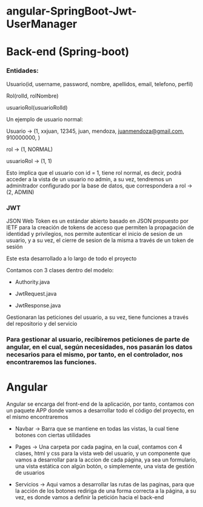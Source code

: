 # angular-SpringBoot-Jwt-UserManager

# Back-end (Spring-boot)

### Entidades:

Usuario(id, username, password, nombre, apellidos, email, telefono, perfil)

Rol(rolId, rolNombre)

usuarioRol(usuarioRolId)

Un ejemplo de usuario normal:

Usuario -> (1, xxjuan, 12345, juan, mendoza, juanmendoza@gmail.com, 910000000, )

rol -> (1, NORMAL)

usuarioRol -> (1, 1) 

Esto implica que el usuario con id = 1, tiene rol normal, es decir, podrá acceder a la vista de un usuario no admin, a su vez, tendremos un adminitrador configurado por la base de datos, que correspondera a rol -> (2, ADMIN)

### JWT

JSON Web Token es un estándar abierto basado en JSON propuesto por IETF para la creación de tokens de acceso que permiten la propagación de identidad y privilegios, nos permite autenticar el inicio de sesion de un usuario, y a su vez, el cierre de sesion de la misma a través de un token de sesión

Este esta desarrollado a lo largo de todo el proyecto

Contamos con 3 clases dentro del modelo:

- Authority.java

- JwtRequest.java

- JwtResponse.java

Gestionaran las peticiones del usuario, a su vez, tiene funciones a través del repositorio y del servicio


### Para gestionar al usuario, recibiremos peticiones de parte de angular, en el cual, según necesidades, nos pasarán los datos necesarios para el mismo, por tanto, en el controlador, nos encontraremos las funciones.



# Angular

Angular se encarga del front-end de la aplicación, por tanto, contamos con un paquete APP donde vamos a desarrollar todo el código del proyecto, en el mismo encontraremos 

- Navbar -> Barra que se mantiene en todas las vistas, la cual tiene botones con ciertas utilidades

- Pages -> Una carpeta por cada pagina, en la cual, contamos con 4 clases, html y css para la vista web del usuario, y un componente que vamos a desarrollar para la accion de cada página, ya sea un formulario, una vista estática con algún botón, o simplemente, una vista de gestión de usuarios 

- Servicios -> Aqui vamos a desarrollar las rutas de las paginas, para que la acción de los botones rediriga de una forma correcta a la página, a su vez, es donde vamos a definir la petición hacia el back-end
